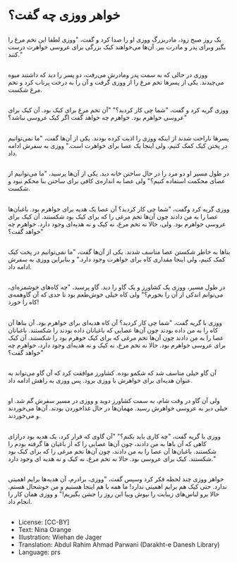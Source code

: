 # خواهر ووزی چه گفت؟

##
یک روز صبح زود، مادربزرگ ووزی او را صدا کرد و گفت، "ووزی لطفا این تخم مرغ را بگیر وبرای پدر و مادرت ببر. آن‌ها می‌خواهند کیک بزرگی برای عروسی خواهرت درست کنند."

##
ووزی در حالی که به سمت پدر ومادرش می‌رفت، دو پسر را دید که داشتند میوه می‌چیدند. یکی از پسرها تخم مرغ را از ووزی گرفت و آن را به درخت پرتاب کرد و تخم مرغ شکست.

##
ووزی گریه کرد و گفت، "شما چی کار کردید؟" "آن تخم مرغ برای کیک بود. آن کیک برای عروسی خواهرم بود. خواهرم چه خواهد گفت اگر کیک عروسی نباشد؟"

##
پسرها ناراحت شدند از اینکه ووزی را اذیت کرده بودند. یکی از آن‌ها گفت، "ما نمی‌توانیم در پختن کیک کمک کنیم، ولی اینجا یک عصا برای خواهرت است." ووزی به سفرش ادامه داد.

##
در طول مسیر او دو مرد را در حال ساختن خانه دید. یکی از آن‌ها پرسید، "ما می‌توانیم از عصای محکمت استفاده کنیم؟" ولی عصا به اندازه‌ی کافی برای ساختن بنا محکم نبود و شکست.

##
ووزی گریه کرد وگفت، "شما چی کار کردید؟ آن عصا یک هدیه برای خواهرم بود. باغبان‌ها عصا را به من دادند چون آن‌ها تخم مرغی را که برای کیک بود شکستند. آن کیک برای عروسی خواهرم بود. ولی، حالا نه تخم مرغ، نه کیک و نه هدیه‌ای وجود دارد. خواهرم چه خواهد گفت؟"

##
بناها به خاطر شکستن عصا متاسف شدند. یکی از آن‌ها گفت، "ما نمی‌توانیم در پخت کیک کمک کنیم، ولی اینجا مقداری کاه برای خواهرت وجود دارد." و بنابراین ووزی به سفرش ادامه داد.

##
در طول مسیر، ووزی یک کشاورز و یک گاو را دید. گاو پرسید، "چه کاه‌های خوشمزه‌ای، می‌توانم اندکی از آن را بخورم؟" ولی کاه خیلی خوش‌طعم بود تا حدی که آن گاوهمه‌ی کاه را خورد!

##
ووزی با گریه گفت، "شما چی کار کردید؟ آن کاه هدیه‌ای برای خواهرم بود. آن بناها آن کاه را به من داده بودند چون آن‌ها عصایی که باغبانان داده بودند را شکستند. باغبانان عصا را به من دادند چون آن‌ها تخم مرغی که برای کیک خوهرم بود را شکستند. آن کیک برای عروسی خواهرم بود. حالا نه تخم مرغ، نه کیک و نه هدیه‌ای وجود دارد، خواهرم چه خواهد گفت؟"

##
آن گاو خیلی متاسف شد که شکمو بوده. کشاورز موافقت کرد که آن گاو می‌تواند به عنوان هدیه‌ای برای خواهرش با ووزی برود. پس ووزی به راهش ادامه داد.

##
ولی آن گاو در وقت شام، به سمت کشاورز دوید و ووزی در مسیر سفرش گم شد. او خیلی دیر به عروسی خواهرش رسید. مهمان‌ها در حال غذاخوردن بودند. آن‌ها می‌خوردند و می‌خوردند.

##
ووزی با گریه گفت، "چه کاری باید بکنم؟" "آن گاوی که فرار کرد، یک هدیه بود درازای کاهی که آن باها به من دادند، چون آن‌ها عصایی را که از باغبان ها گرفته بودم را شکستند. باغبان‌ها آن عصا را به من دادند، چون آن‌ها تخم مرغی را که برای کیک بود شکستند. کیک برای عروسی بود. حالا نه تخم مرغ، نه کیک و نه هدیه‌ ای وجود دارد."

##
خواهر ووزی چند لحظه فکر کرد وسپس گفت، "ووزی، برادرم، آن هدیه‌ها برایم اهمیتی ندارد. حتی کیک هم برایم اهمیتی ندارد! ما همه با هم اینجا هستیم و من خوشحال هستم. حالا برو لباس‌های زیبایت را بپوش وبیا این روز را جشن بگیریم!" و ووزی همان کار را انجام داد.

##
* License: [CC-BY]
* Text: Nina Orange
* Illustration: Wiehan de Jager
* Translation: Abdul Rahim Ahmad Parwani (Darakht-e Danesh Library)
* Language: prs
